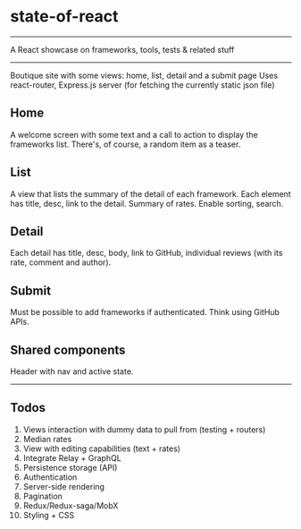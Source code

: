 # state-of-react

- - - - - - - - - - - - - -
A React showcase on frameworks, tools, tests & related stuff
- - - - - - - - - - - - - - 

Boutique site with some views: home, list, detail and a submit page
Uses react-router, Express.js server (for fetching the currently static json file)

Home
-----
A welcome screen with some text and a call to action to display the frameworks list.
There's, of course, a random item as a teaser.

List
-----
A view that lists the summary of the detail of each framework.
Each element has title, desc, link to the detail. Summary of rates.
Enable sorting, search.

Detail
-----
Each detail has title, desc, body, link to GitHub, individual reviews (with its rate, comment and author).

Submit
-----
Must be possible to add frameworks if authenticated.
Think using GitHub APIs.

Shared components
-----
Header with nav and active state.

- - - - - - - - - - - - - -

Todos
-----
1. Views interaction with dummy data to pull from (testing + routers)
2. Median rates 
3. View with editing capabilities (text + rates)
4. Integrate Relay + GraphQL
5. Persistence storage (API)
6. Authentication
7. Server-side rendering
8. Pagination
9. Redux/Redux-saga/MobX
10. Styling + CSS